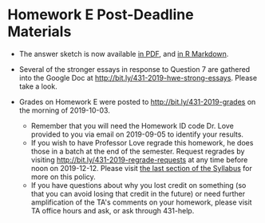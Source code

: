 # Homework E Post-Deadline Materials

- The answer sketch is now available [in PDF](https://github.com/THOMASELOVE/2019-431/blob/master/HOMEWORK/E/sketch_E.pdf), and [in R Markdown](https://github.com/THOMASELOVE/2019-431/blob/master/HOMEWORK/E/sketch_E.Rmd).

- Several of the stronger essays in response to Question 7 are gathered into the Google Doc at http://bit.ly/431-2019-hwe-strong-essays. Please take a look.

- Grades on Homework E were posted to http://bit.ly/431-2019-grades on the morning of 2019-10-03.
    - Remember that you will need the Homework ID code Dr. Love provided to you via email on 2019-09-05 to identify your results.
    - If you wish to have Professor Love regrade this homework, he does those in a batch at the end of the semester. Request regrades by visiting http://bit.ly/431-2019-regrade-requests at any time before noon on 2019-12-12. Please visit [the last section of the Syllabus](https://thomaselove.github.io/2019-431-syllabus/general-course-policies.html#grade-appeal-policy---request-a-review-in-december) for more on this policy.
    - If you have questions about why you lost credit on something (so that you can avoid losing that credit in the future) or need further amplification of the TA's comments on your homework, please visit TA office hours and ask, or ask through 431-help.
    


